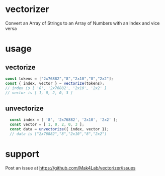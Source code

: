 # vectorizer
Convert an Array of Strings to an Array of Numbers with an Index and vice versa

# usage
## vectorize
```javascript
const tokens = ["2x76882","8","2x10","8","2x2"];
const { index, vector } = vectorize(tokens);
// index is [ '8', '2x76882', '2x10', '2x2' ]
// vector is [ 1, 0, 2, 0, 3 ]
```

## unvectorize
```javascript
  const index = [ '8', '2x76882', '2x10', '2x2' ];
  const vector = [ 1, 0, 2, 0, 3 ];
  const data = unvectorize({ index, vector });
  // data is ["2x76882","8","2x10","8","2x2"]
```

# support
Post an issue at https://github.com/Mak4Lab/vectorizer/issues
